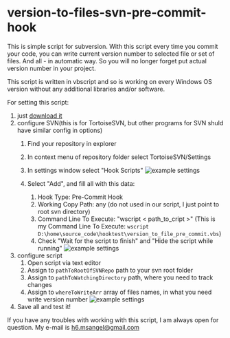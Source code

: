 version-to-files-svn-pre-commit-hook
====================================

This is simple script for subversion. With this script every time you commit your code, you can write current version number to selected file or set of files. And all - in automatic way. So you will no longer forget put actual version number in your project.

This script is written in vbscript and so is working on every Windows OS version without any additional libraries and/or software.

For setting this script:

1. just [download it](https://raw.github.com/msangel/version-to-files-svn-pre-commit-hook/master/version_to_file_pre_commit.vbs)
2. configure SVN(this is for TortoiseSVN, but other programs for SVN shuld have similar config in options)
    1. Find your repository in explorer
    2. In context menu of repository folder select TortoiseSVN/Settings
    3. In settings window select "Hook Scripts"
    ![example settings](http://cs606523.vk.me/v606523044/1c23/nAcUZkPYbNg.jpg "example settings")
    
    4. Select "Add", and fill all with this data: 
        1. Hook Type: Pre-Commit Hook
        2. Working Copy Path: any (do not used in our script, I just point to root svn directory)
        3. Command Line To Execute: "wscript < path_to_cript >" (This is my Command Line To Execute: `wscript D:\home\source_code\hooktest\version_to_file_pre_commit.vbs`)
        4. Check "Wait for the script to finish" and "Hide the script while running"
        ![example settings](http://cs606523.vk.me/v606523044/1c13/-Y8QyIsBxD0.jpg "example settings")
3. configure script
    1. Open script via text editor
    2. Assign to `pathToRootOfSVNRepo` path to your svn root folder
    3. Assign to `pathToWatchingDirectory` path, where you need to track changes
    4. Assign to `whereToWriteArr` array of files names, in what you need write version number
    ![example settings](http://cs606523.vk.me/v606523044/1c2c/Oa_YQ_9YG-s.jpg "example settings")
4. Save all and test it!

If you have any troubles with working with this script, I am always open for question. My e-mail is h6.msangel@gmail.com
    




